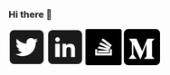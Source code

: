 ### Hi there 👋 

![twitter](assets/icon-twitter.png)
![linkedin](assets/icon-linkedin.png)
![stackoverflow](assets/icon-stackoverflow.png)
![medium](assets/icon-medium.png)